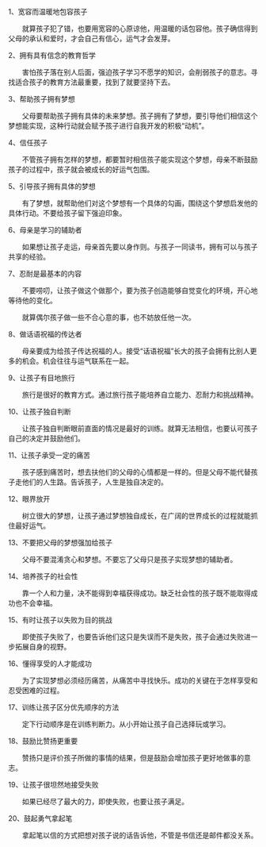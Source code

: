 1、宽容而温暖地包容孩子

　　就算孩子犯了错，也要用宽容的心原谅他，用温暖的话包容他。孩子确信得到父母的承认和爱时，才会自己有信心，运气才会发芽。

2、拥有具有信念的教育哲学

　　害怕孩子落在别人后面，强迫孩子学习不愿学的知识，会削弱孩子的意志。寻找适合孩子的教育方法最重要，找到了就要坚持下去。

3、帮助孩子拥有梦想

　　父母要帮助孩子拥有具体的未来梦想。孩子拥有了梦想，要引导他们相信这个梦想能实现，这种行动就会赋予孩子进行自我开发的积极“动机”。

4、信任孩子

　　不管孩子拥有怎样的梦想，都要暂时相信孩子能实现这个梦想，母亲不断鼓励孩子的过程中，孩子就会被成长的好运气包围。

5、引导孩子拥有具体的梦想

　　有了梦想，就帮助他们对这个梦想有一个具体的勾画，围绕这个梦想启发他的具体行动。不要给孩子留下强迫印象。

6、母亲是学习的辅助者

　　如果想让孩子走运，母亲首先要以身作则。与孩子一同读书，拥有可以与孩子共享的经验。

7、忍耐是最基本的内容

　　不要唠叨，让孩子做这个做那个，要为孩子创造能够自觉变化的环境，开心地等待他的变化。

　　就算偶尔孩子做一些不合心意的事，也不妨放任他一次。

8、做话语祝福的传达者

　　母亲要成为给孩子传达祝福的人。接受“话语祝福”长大的孩子会拥有比别人更多的机会。机会往往与运气联系在一起。

9、让孩子有目地旅行

　　旅行是很好的教育方式。通过旅行孩子能培养自立能力、忍耐力和挑战精神。

10、让孩子独自判断

　　让孩子独自判断眼前直面的情况是最好的训练。就算无法相信，也要认可孩子自己的决定并鼓励他们。

11、让孩子承受一定的痛苦

　　孩子感到痛苦时，想去扶他们的父母的心情都是一样的。但是父母不能代替孩子走他们的人生路。告诉孩子，人生是独自决定的。

12、眼界放开

　　树立很大的梦想，让孩子通过梦想独自成长，在广阔的世界成长的过程就能抓住最好运气。

13、不要把父母的梦想强加给孩子

　　父母不要混淆贪心和梦想。不要忘了父母只是孩子实现梦想的辅助者。

14、培养孩子的社会性

　　靠一个人和力量，决不能得到幸福获得成功。缺乏社会性的孩子既不能取得成功也不会幸福。

15、有时让孩子以失败为目的挑战

　　即使孩子失败了，也要告诉他们这只是失误而不是失败，孩子会通过失败进一步拓展自身的视野。

16、懂得享受的人才能成功

　　为了实现梦想必须经历痛苦，从痛苦中寻找快乐。成功的关键在于怎样享受和忍受困难的过程。

17、训练让孩子区分优先顺序的方法

　　定下行动顺序是在训练判断力。从小开始让孩子自己选择玩或学习。

18、鼓励比赞扬更重要

　　赞扬只是评价孩子所做的事情的结果，但是鼓励会增加孩子更好地做事的意志。

19、让孩子很坦然地接受失败

　　如果已经尽了最大的力，即使失败，也要让孩子满足。

20、鼓起勇气拿起笔

　　拿起笔以信的方式把想对孩子说的话告诉他，不管是书信还是邮件都没关系。